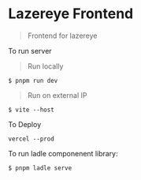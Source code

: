 # Lazereye Frontend

> Frontend for lazereye

To run server

> Run locally

```
$ pnpm run dev
```

> Run on external IP

```
$ vite --host
```

To Deploy

```
vercel --prod
```

To run ladle componenent library:

```
$ pnpm ladle serve
```
